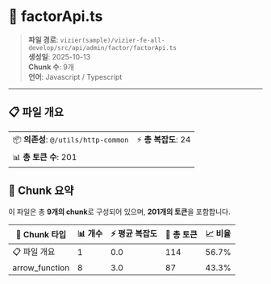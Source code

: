 # 📄 factorApi.ts

> **파일 경로**: `vizier(sample)/vizier-fe-all-develop/src/api/admin/factor/factorApi.ts`  
> **생성일**: 2025-10-13  
> **Chunk 수**: 9개  
> **언어**: Javascript / Typescript
---


## 📋 파일 개요

| | |
|--|--|
| 📦 **의존성**: `@/utils/http-common` | ⚡ **총 복잡도**: 24 |
| 📊 **총 토큰 수**: 201 |  |






## 🧩 Chunk 요약

이 파일은 총 **9개의 chunk**로 구성되어 있으며, **201개의 토큰**을 포함합니다.

| 🧩 Chunk 타입 | 📊 개수 | ⚡ 평균 복잡도 | 📝 총 토큰 | 📈 비율 |
|---------------|--------|-------------|----------|--------|
| 📋 파일 개요 | 1 | 0.0 | 114 | 56.7% |
| arrow_function | 8 | 3.0 | 87 | 43.3% |

